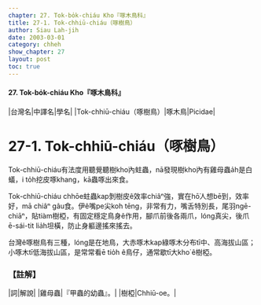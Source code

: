 ```yaml
---
chapter: 27. Tok-bo̍k-chiáu Kho『啄木鳥科』
title: 27-1. Tok-chhiū-chiáu（啄樹鳥）
author: Siau Lah-jih
date: 2003-03-01
category: chheh
show_chapter: 27
layout: post
toc: true
---
```


#### 27. Tok-bo̍k-chiáu Kho『啄木鳥科』


|台灣名|中譯名|學名|
|Tok-chhiū-chiáu（啄樹鳥）|啄木鳥|Picidae|

# 27-1. Tok-chhiū-chiáu（啄樹鳥）


Tok-chhiū-chiáu有法度用聽覺聽樹kho͘內蛀蟲，nā發現樹kho͘內有雞母蟲a̍h是白蟻，i to̍h挖皮啄khang，kā蟲啄出來食。

Tok-chhiū-chiáu chhōe蛀蟲kap剝樹皮ê效率chiâⁿ強，實在hō͘人想bē到，效率好，mā chiâⁿ gâu食。伊ê嘴pe尖koh tēng，非常有力，嘴舌特別長，尾羽ngē-chiāⁿ，貼tiàm樹椏，有固定穩定鳥身ê作用，腳爪前後各兩爪，lóng真尖，後爪ē-sái-tit lia̍h坦橫，防止身軀邊搖來搖去。

台灣ê啄樹鳥有三種，lóng是在地鳥，大赤啄木kap綠啄木分布tī中、高海拔山區；小啄木tī低海拔山區，是常常看ē tio̍h ê鳥仔，通常歇tī大kho͘ ê樹椏。



### 【註解】

|詞|解說|
|雞母蟲|『甲蟲的幼蟲』。|
|樹椏|Chhiū-oe。|


